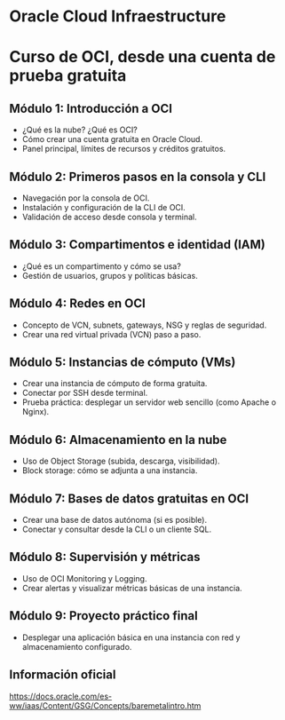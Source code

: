 # Oracle Cloud Infraestructure
# Curso de OCI, desde una cuenta de prueba gratuita


## Módulo 1: Introducción a OCI

- ¿Qué es la nube? ¿Qué es OCI?
- Cómo crear una cuenta gratuita en Oracle Cloud.
- Panel principal, límites de recursos y créditos gratuitos.


## Módulo 2: Primeros pasos en la consola y CLI

- Navegación por la consola de OCI.
- Instalación y configuración de la CLI de OCI.
- Validación de acceso desde consola y terminal.


## Módulo 3: Compartimentos e identidad (IAM)

- ¿Qué es un compartimento y cómo se usa?
- Gestión de usuarios, grupos y políticas básicas.


## Módulo 4: Redes en OCI

- Concepto de VCN, subnets, gateways, NSG y reglas de seguridad.
- Crear una red virtual privada (VCN) paso a paso.


## Módulo 5: Instancias de cómputo (VMs)

- Crear una instancia de cómputo de forma gratuita.
- Conectar por SSH desde terminal.
- Prueba práctica: desplegar un servidor web sencillo (como Apache o Nginx).


## Módulo 6: Almacenamiento en la nube

- Uso de Object Storage (subida, descarga, visibilidad).
- Block storage: cómo se adjunta a una instancia.


## Módulo 7: Bases de datos gratuitas en OCI

- Crear una base de datos autónoma (si es posible).
- Conectar y consultar desde la CLI o un cliente SQL.


## Módulo 8: Supervisión y métricas

- Uso de OCI Monitoring y Logging.
- Crear alertas y visualizar métricas básicas de una instancia.


## Módulo 9: Proyecto práctico final

- Desplegar una aplicación básica en una instancia con red y almacenamiento configurado.



## Información oficial
https://docs.oracle.com/es-ww/iaas/Content/GSG/Concepts/baremetalintro.htm
